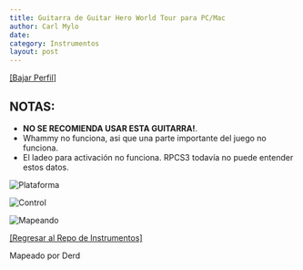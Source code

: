 ```yaml
---
title: Guitarra de Guitar Hero World Tour para PC/Mac
author: Carl Mylo
date: 
category: Instrumentos
layout: post
---
```


[[Bajar Perfil]](https://github.com/hmxmilohax/rb3-pc/raw/main/instrument-repo/PC-Mac%20Guitar%20Hero%20World%20Tour%20Genericaster.7z)

## NOTAS:

* **NO SE RECOMIENDA USAR ESTA GUITARRA!**.
* Whammy no funciona, asi que una parte importante del juego no funciona.
* El ladeo para activación no funciona. RPCS3 todavía no puede entender estos datos.

![Plataforma](https://raw.githubusercontent.com/hmxmilohax/rb3-pc/main/assets/images/instruments/pc.png "Plataforma") 

![Control](https://raw.githubusercontent.com/hmxmilohax/rb3-pc/main/assets/images/instruments/ghwtcontroller.png "Control") 

![Mapeando](https://raw.githubusercontent.com/hmxmilohax/rb3-pc/main/assets/images/instruments/pcghwtmapping.png "Mapeando") 

[[Regresar al Repo de Instrumentos]](https://hmxmilohax.github.io/rb3-pc/espanol/repodeinst/#lista-de-instrumentos)


Mapeado por Derd